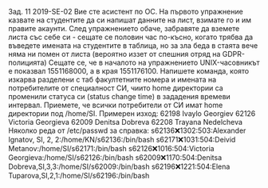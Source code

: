 Зад. 11 2019-SE-02 Вие сте асистент по ОС. На първото упражнение казвате на студентите да си
напишат данните на лист, взимате го и им правите акаунти. След упражнението обаче, забравяте 
да вземете листа със себе си - сещате се половин час по-късно, когато трябва да въведете 
имената на студентите в таблица, но за зла беда в стаята вече няма ни помен от листа
(вероятно иззет от спешния отряд на GDPR-полицията)
Сещате се, че в началото на упражнението UNIX-часовникът е показвал 1551168000, а в края
1551176100.
Напишете команда, която изкарва разделени с таб факултетните номера и имената на 
потребителите от специалност СИ, чиито home директории са променили статуса си 
(status change time) в зададения времеви интервал.
Приемете, че всички потребители от СИ имат home директории под /home/SI.
Примерен изход:
62198 Ivaylo Georgiev
62126 Victoria Georgieva
62009 Denitsa Dobreva
62208 Trayana Nedelcheva
Няколко реда от /etc/passwd за справка:
s62136:x:1302:503:Alexander Ignatov, SI, 2, 2:/home/KN/s62136:/bin/bash
s62171:x:1031:504:Deivid Metanov:/home/SI/s62171:/bin/bash
s62126:x:1016:504:Victoria Georgieva:/home/SI/s62126:/bin/bash
s62009:x:1170:504:Denitsa Dobreva,SI,3,3:/home/SI/s62009:/bin/bash
s62196:x:1221:504:Elena Tuparova,SI,2,1:/home/SI/s62196:/bin/bash